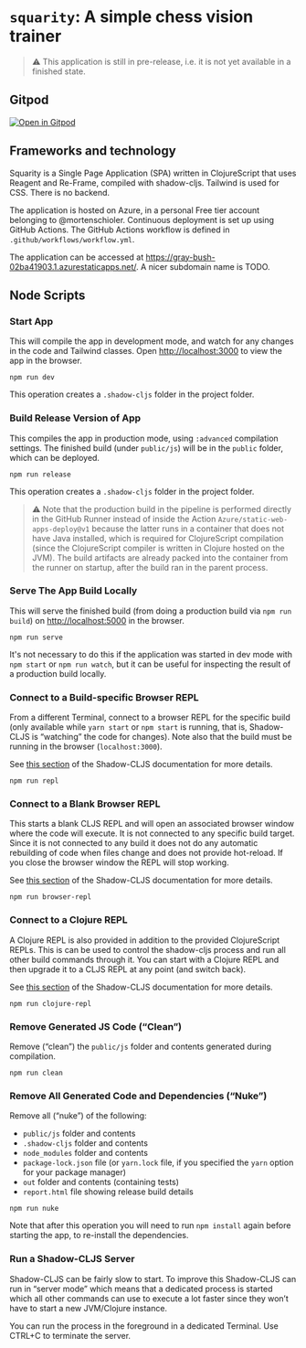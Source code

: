 # `squarity`: A simple chess vision trainer
> ⚠️ This application is still in pre-release, i.e. it is not yet available in a finished state.

## Gitpod
[![Open in Gitpod](https://gitpod.io/button/open-in-gitpod.svg)](https://gitpod.io/#https://github.com/mortenschioler/squarity.git)

## Frameworks and technology
Squarity is a Single Page Application (SPA) written in ClojureScript that uses Reagent and Re-Frame, compiled with shadow-cljs. Tailwind is used for CSS. There is no backend.

The application is hosted on Azure, in a personal Free tier account belonging to @mortenschioler. Continuous deployment is set up using GitHub Actions. The GitHub Actions workflow is defined in `.github/workflows/workflow.yml`.

The application can be accessed at https://gray-bush-02ba41903.1.azurestaticapps.net/. A nicer subdomain name is TODO.

## Node Scripts

### Start App

This will compile the app in development mode, and watch for any changes in the code and Tailwind classes.
Open [http://localhost:3000](http://localhost:3000) to view the app in the browser.

```
npm run dev
```

This operation creates a `.shadow-cljs` folder in the project folder.

### Build Release Version of App

This compiles the app in production mode, using `:advanced` compilation settings. The finished build (under `public/js`) will be in the `public` folder, which can be deployed.

```
npm run release
```

This operation creates a `.shadow-cljs` folder in the project folder.

> ⚠️ Note that the production build in the pipeline is performed directly in the GitHub Runner instead of inside the Action `Azure/static-web-apps-deploy@v1` because the latter
> runs in a container that does not have Java installed, which is required for ClojureScript compilation (since the ClojureScript compiler is written in Clojure hosted on the JVM). 
>  The build artifacts are already packed into the container from the runner on startup, after the build ran in the parent process.

### Serve The App Build Locally

This will serve the finished build (from doing a production build via `npm run build`) on [http://localhost:5000](http://localhost:5000) in the browser.

```
npm run serve
```

It's not necessary to do this if the application was started in dev mode with `npm start` or `npm run watch`, but it can be useful for inspecting the result of a production build locally.

### Connect to a Build-specific Browser REPL

From a different Terminal, connect to a browser REPL for the specific build (only available while `yarn start` or `npm start` is running, that is, Shadow-CLJS is “watching” the code for changes). Note also that the build must be running in the browser (`localhost:3000`).

See [this section](https://shadow-cljs.github.io/docs/UsersGuide.html#build-repl) of the Shadow-CLJS documentation for more details.

```
npm run repl
```

### Connect to a Blank Browser REPL

This starts a blank CLJS REPL and will open an associated browser window where the code will execute. It is not connected to any specific build target. Since it is not connected to any build it does not do any automatic rebuilding of code when files change and does not provide hot-reload. If you close the browser window the REPL will stop working.

See [this section](https://shadow-cljs.github.io/docs/UsersGuide.html#browser-repl) of the Shadow-CLJS documentation for more details.

```
npm run browser-repl
```

### Connect to a Clojure REPL

A Clojure REPL is also provided in addition to the provided ClojureScript REPLs. This is can be used to control the shadow-cljs process and run all other build commands through it. You can start with a Clojure REPL and then upgrade it to a CLJS REPL at any point (and switch back).

See [this section](https://shadow-cljs.github.io/docs/UsersGuide.html#_clojure_repl) of the Shadow-CLJS documentation for more details.

```
npm run clojure-repl
```

### Remove Generated JS Code (“Clean”)

Remove (“clean”) the `public/js` folder and contents generated during compilation.

```
npm run clean
```

### Remove All Generated Code and Dependencies (“Nuke”)

Remove all (“nuke”) of the following:

- `public/js` folder and contents
- `.shadow-cljs` folder and contents
- `node_modules` folder and contents
- `package-lock.json` file (or `yarn.lock` file, if you specified the `yarn` option for your package manager)
- `out` folder and contents (containing tests)
- `report.html` file showing release build details

```
npm run nuke
```

Note that after this operation you will need to run `npm install` again before starting the app, to re-install the dependencies.

### Run a Shadow-CLJS Server

Shadow-CLJS can be fairly slow to start. To improve this Shadow-CLJS can run in “server mode” which means that a dedicated process is started which all other commands can use to execute a lot faster since they won’t have to start a new JVM/Clojure instance.

You can run the process in the foreground in a dedicated Terminal. Use CTRL+C to terminate the server.
